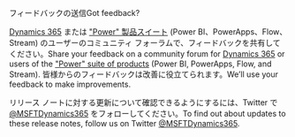 <!-- This file contains localizable strings used in generating the custom PDF. Do not use as an include file in any web content. -->
<!-- strings for PDF end page -->

<span data-ttu-id="939b9-101">フィードバックの送信</span><span class="sxs-lookup"><span data-stu-id="939b9-101">Got feedback?</span></span>

<span data-ttu-id="939b9-102">[Dynamics 365](https://community.dynamics.com/) または ["Power" 製品スイート](https://powerusers.microsoft.com/) (Power BI、PowerApps、Flow、Stream) のユーザーのコミュニティ フォーラムで、フィードバックを共有してください。</span><span class="sxs-lookup"><span data-stu-id="939b9-102">Share your feedback on a community forum for [Dynamics 365](https://community.dynamics.com/) or users of the ["Power" suite of products](https://powerusers.microsoft.com/) (Power BI, PowerApps, Flow, and Stream).</span></span> <span data-ttu-id="939b9-103">皆様からのフィードバックは改善に役立てられます。</span><span class="sxs-lookup"><span data-stu-id="939b9-103">We’ll use your feedback to make improvements.</span></span>

<span data-ttu-id="939b9-104">リリース ノートに対する更新について確認できるようにするには、Twitter で [@MSFTDynamics365](https://twitter.com/MSFTDynamics365) をフォローしてください。</span><span class="sxs-lookup"><span data-stu-id="939b9-104">To find out about updates to these release notes, follow us on Twitter [@MSFTDynamics365](https://twitter.com/MSFTDynamics365).</span></span>
